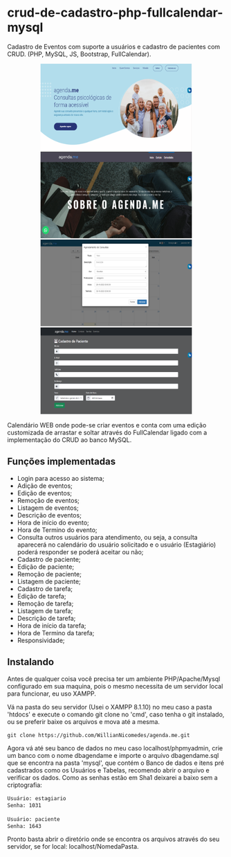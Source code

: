 # crud-de-cadastro-php-fullcalendar-mysql
Cadastro de Eventos com suporte a usuários e cadastro de pacientes com CRUD. (PHP, MySQL, JS, Bootstrap, FullCalendar).

<p align="center">
<img src="principal/assets/img/gallery/principal.png" width="350" height="200" hspace="20"/><img src="principal/assets/img/gallery/info.png" width="350" height="200"/><img src="principal/assets/img/gallery/consulta.png" width="350" height="200" hspace="20"/><img src="principal/assets/img/gallery/crud.png" width="350" height="200"/>
</p>

Calendário WEB onde pode-se criar eventos e conta com uma edição customizada de arrastar e soltar através do FullCalendar ligado com a implementação do CRUD ao banco MySQL.

## Funções implementadas
- Login para acesso ao sistema;
- Adição de eventos;
- Edição de eventos;
- Remoção de eventos;
- Listagem de eventos;
- Descrição  de eventos;
- Hora de início do evento;
- Hora de Termino do evento;
- Consulta outros usuários para atendimento, ou seja, a consulta aparecerá no calendário do usuário solicitado e o usuário (Estagiário) poderá responder se poderá aceitar ou não;
- Cadastro de paciente;
- Edição de paciente;
- Remoção de paciente;
- Listagem de paciente;
- Cadastro de tarefa;
- Edição de tarefa;
- Remoção de tarefa;
- Listagem de tarefa;
- Descrição  de tarefa;
- Hora de início da tarefa;
- Hora de Termino da tarefa;
- Responsividade;


## Instalando

Antes de qualquer coisa você precisa ter um ambiente PHP/Apache/Mysql configurado em sua maquina, pois o mesmo necessita de um servidor local para funcionar, eu uso XAMPP.

Vá na pasta do seu servidor (Usei o XAMPP 8.1.10) no meu caso a pasta 'htdocs' e execute o comando git clone no 'cmd', caso tenha o git instalado, ou se preferir baixe os arquivos e mova até a mesma.

```
git clone https://github.com/WillianNicomedes/agenda.me.git
```

Agora vá até seu banco de dados no meu caso localhost/phpmyadmin, crie um banco com o nome dbagendame e importe o arquivo dbagendame.sql que se encontra na pasta 'mysql', que contém o Banco de dados e itens pré cadastrados como os Usuários e Tabelas, recomendo abrir o arquivo e verificar os dados. Como as senhas estão em Sha1 deixarei a baixo sem a criptografia:

```
Usuário: estagiario
Senha: 1031

Usuário: paciente
Senha: 1643
```
Pronto basta abrir o diretório onde se encontra os arquivos através do seu servidor, se for local: localhost/NomedaPasta.
